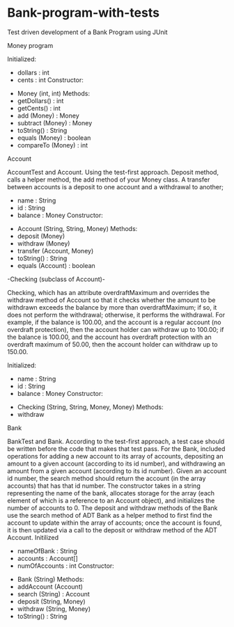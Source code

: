 # Bank-program-with-tests
Test driven development of a Bank Program using JUnit


Money program

Initialized: 
  - dollars : int
  - cents : int
Constructor: 
  + Money (int, int)
Methods: 
  + getDollars() : int
  + getCents() : int
  + add (Money) : Money
  + subtract (Money) : Money
  + toString() : String
  + equals (Money) : boolean
  + compareTo (Money) : int



Account

AccountTest and Account. Using the test-first approach. Deposit method, calls a helper method, the add method of your Money class. A transfer between accounts is a deposit to one account and a withdrawal to another; 
  - name : String
  - id : String
  - balance : Money
Constructor: 
  + Account (String, String, Money)
Methods: 
  + deposit (Money)
  + withdraw (Money)
  + transfer (Account, Money)
  + toString() : String
  + equals (Account) : boolean


-Checking (subclass of Account)-

Checking, which has an attribute overdraftMaximum and overrides the withdraw method of Account so that it checks whether the amount to be withdrawn exceeds the balance by more than overdraftMaximum; if so, it does not perform the withdrawal; otherwise, it performs the withdrawal. For example, if the balance is 100.00, and the account is a regular account (no overdraft protection), then the account holder can withdraw up to 100.00; if the balance is 100.00, and the account has overdraft protection with an overdraft maximum of 50.00, then the account holder can withdraw up to 150.00.

Initialized: 
  - name : String
  - id : String
  - balance : Money
Constructor:
  + Checking (String, String, Money, Money) 
Methods: 
  + withdraw



Bank

BankTest and Bank. According to the test-first approach, a test case should be written before the code that makes that test pass. 
For the Bank, included operations for adding a new account to its array of accounts, depositing an amount to a given account (according to its id number), and withdrawing an amount from a given account (according to its id number). Given an account id number, the search method should return the account (in the array accounts) that has that id number. The constructor takes in a string representing the name of the bank, allocates storage for the array (each element of which is a reference to an Account object), and initializes the number of accounts to 0.
The deposit and withdraw methods of the Bank use the search method of ADT Bank as a helper method to first find the account to update within the array of accounts; once the account is found, it is then updated via a call to the deposit or withdraw method of the ADT Account.
Initilized
  - nameOfBank : String
  - accounts : Account[]
  - numOfAccounts : int
Constructor:
  + Bank (String)
Methods:
+ addAccount (Account)
+ search (String) : Account 
+ deposit (String, Money)
+ withdraw (String, Money)
+ toString() : String
